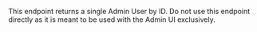 This endpoint returns a single Admin User by ID. Do not use this
endpoint directly as it is meant to be used with the Admin UI exclusively.

